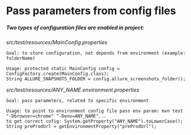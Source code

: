 # Pass parameters from config files

##### Two types of configuration files are enabled in project:

_src/test/resources/MainConfig.properties_  

	Goal: to store configuration, not depends from environment (example: folderName)  
	  
	Usage: protected static MainConfig config = ConfigFactory.create(MainConfig.class); 
	String ALLURE_SNAPSHOTS_FOLDER = config.allure_screenshots_folder();  
	
_src/test/resources/ANY_NAME.environment.properties_  

	Goal: pass parameters, related to specific environment  
	  
	Usage: to point to environment config file pass env param: mvn test  "-Dbrowser=chrome" "-Denv=ANY_NAME"...  
	to get correct cofig: System.getProperty("ANY_NAME").toLowerCase();  
	String preProdUrl = getEnvironmentProperty("preProdUrl");  